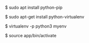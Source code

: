 $ sudo apt install python-pip

$ sudo apt-get install python-virtualenv

$ virtualenv -p python3 myenv

$ source app/bin/activate
